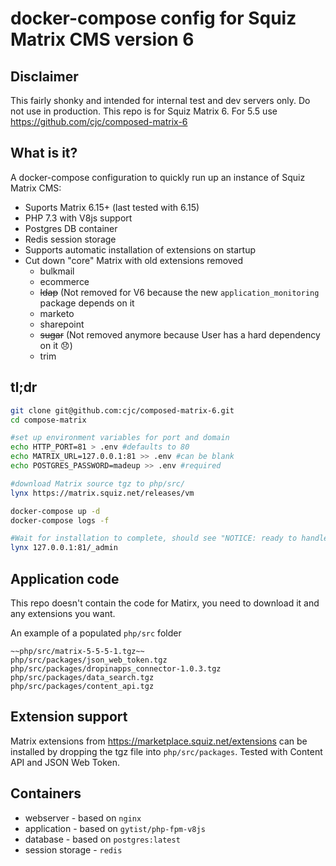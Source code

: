# docker-compose config for Squiz Matrix CMS version 6

## Disclaimer

This fairly shonky and intended for internal test and dev servers only. Do not use in production. This repo is for Squiz Matrix 6. For 5.5 use https://github.com/cjc/composed-matrix-6

## What is it?

A docker-compose configuration to quickly run up an instance of Squiz Matrix CMS:

* Suports Matrix 6.15+ (last tested with 6.15)
* PHP 7.3 with V8js support
* Postgres DB container
* Redis session storage
* Supports automatic installation of extensions on startup
* Cut down "core" Matrix with old extensions removed
  * bulkmail
  * ecommerce
  * ~~ldap~~ (Not removed for V6 because the new `application_monitoring` package depends on it
  * marketo
  * sharepoint
  * ~~sugar~~ (Not removed anymore because User has a hard dependency on it :disappointed:)
  * trim
 
## tl;dr
 
```bash
git clone git@github.com:cjc/composed-matrix-6.git
cd compose-matrix

#set up environment variables for port and domain
echo HTTP_PORT=81 > .env #defaults to 80
echo MATRIX_URL=127.0.0.1:81 >> .env #can be blank
echo POSTGRES_PASSWORD=madeup >> .env #required

#download Matrix source tgz to php/src/
lynx https://matrix.squiz.net/releases/vm

docker-compose up -d
docker-compose logs -f

#Wait for installation to complete, should see "NOTICE: ready to handle connections"
lynx 127.0.0.1:81/_admin
```

## Application code

This repo doesn't contain the code for Matirx, you need to download it and any extensions you want.

An example of a populated `php/src` folder

```
~~php/src/matrix-5-5-5-1.tgz~~
php/src/packages/json_web_token.tgz
php/src/packages/dropinapps_connector-1.0.3.tgz
php/src/packages/data_search.tgz
php/src/packages/content_api.tgz
```

## Extension support

Matrix extensions from https://marketplace.squiz.net/extensions can be installed by dropping the tgz file into `php/src/packages`. Tested with Content API and JSON Web Token.

## Containers

* webserver - based on `nginx`
* application - based on `gytist/php-fpm-v8js`
* database - based on `postgres:latest`
* session storage - `redis`
